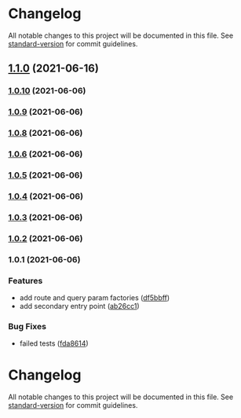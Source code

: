 # Changelog

All notable changes to this project will be documented in this file. See [standard-version](https://github.com/conventional-changelog/standard-version) for commit guidelines.

## [1.1.0](https://github.com/phhien203/ngx-router/compare/v1.0.10...v1.1.0) (2021-06-16)

### [1.0.10](https://github.com/phhien203/ngx-router/compare/v1.0.9...v1.0.10) (2021-06-06)

### [1.0.9](https://github.com/phhien203/ngx-router/compare/v1.0.7...v1.0.9) (2021-06-06)

### [1.0.8](https://github.com/phhien203/ngx-router/compare/v1.0.7...v1.0.8) (2021-06-06)

### [1.0.6](https://github.com/phhien203/ngx-router/compare/v1.0.5...v1.0.6) (2021-06-06)

### [1.0.5](https://github.com/phhien203/ngx-router/compare/v1.0.4...v1.0.5) (2021-06-06)

### [1.0.4](https://github.com/phhien203/ngx-router/compare/v1.0.3...v1.0.4) (2021-06-06)

### [1.0.3](https://github.com/phhien203/ngx-router/compare/v1.0.2...v1.0.3) (2021-06-06)

### [1.0.2](https://github.com/phhien203/ngx-router/compare/v1.0.1...v1.0.2) (2021-06-06)

### 1.0.1 (2021-06-06)

### Features

-   add route and query param factories ([df5bbff](https://github.com/phhien203/ngx-router/commit/df5bbff4ad51cbc7500d9c460cc5f190402f9857))
-   add secondary entry point ([ab26cc1](https://github.com/phhien203/ngx-router/commit/ab26cc1f3320e278ea8ba442d6d5c01bc6843af8))

### Bug Fixes

-   failed tests ([fda8614](https://github.com/phhien203/ngx-router/commit/fda861438c718b0b6c97551358531fa9064ff5f1))

# Changelog

All notable changes to this project will be documented in this file. See [standard-version](https://github.com/conventional-changelog/standard-version) for commit guidelines.
